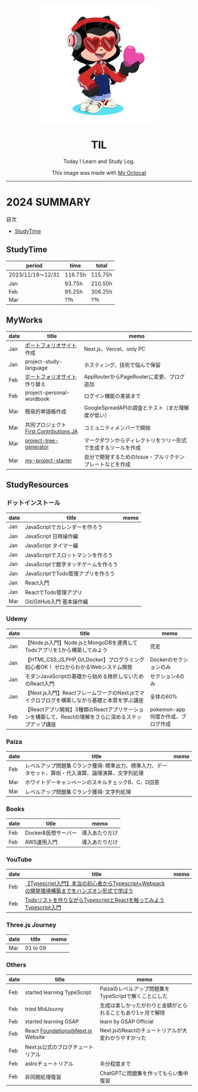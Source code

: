 <div align="center">

<img width="320" src="assets/octcat.png" alt="TIL" />

# TIL 
Today I Learn and Study Log.

This image was made with [My Octocat](https://myoctocat.com/)
</div>

---

# 2024 SUMMARY

目次
- [StudyTime]()

## StudyTime
| period | time | total |
|---|---|---|
| 2023/11/18〜12/31 | 116.75h | 115.75h |
| Jan | 93.75h | 210.50h |
| Feb | 95.25h | 306.25h |
| Mar | ??h | ??h |

## MyWorks
| date | title | memo |
|---|---|---|
| Jan | [ポートフォリオサイト](https://aileen-alpha.vercel.app/)作成 | Next.js、Vercel、only PC |
| Jan | project-study-language | ホスティング、技術で悩んで保留 |
| Feb | [ポートフォリオサイト](https://aileen-alpha.vercel.app/)作り替え | AppRouterからPageRouterに変更、ブログ追加 |
| Feb | project-personal-wordbook | ログイン機能の実装まで |
| Mar | 簡易的単語帳作成 | GoogleSpreadAPIの調査とテスト（まだ理解度が低い） |
| Mar | 共同プロジェクト<br>[First Contributions JA](https://github.com/first-contributions-ja/first-contributions-ja.github.io) | コミュニティメンバーで開始 |
| Mar | [project-tree-generator](https://github.com/pss-aileen/project-tree-generator) | マークダウンからディレクトリをツリー形式で生成するツールを作成 |
| Mar | [my-project-starter](https://github.com/pss-aileen/my-project-starter) | 自分で開発するためのIssue・プルリクテンプレートなどを作成 |


## StudyResources

### ドットインストール

| date | title | memo |
|---|---|---|
| Jan | JavaScriptでカレンダーを作ろう |   |
| Jan  | JavaScript 日時操作編 |   |
| Jan | JavaScript タイマー編 |   |
| Jan | JavaScriptでスロットマシンを作ろう  |   |
| Jan |  JavaScriptで数字タッチゲームを作ろう |   |
| Jan | JavaScriptでTodo管理アプリを作ろう  |   |
| Jan | React入門 |   |
| Jan | ReactでTodo管理アプリ |   |
| Mar |  Git/GitHub入門 基本操作編 |   |


### Udemy
| date | title | memo |
|---|---|---|
| Jan  | 【Node.js入門】Node.jsとMongoDBを連携してTodoアプリを1から構築してみよう | 完走 |
| Jan  | 【HTML,CSS,JS,PHP,Git,Docker】プログラミング初心者OK！ ゼロからわかるWebシステム開発 | Dockerのセクションのみ |
| Jan  | モダンJavaScriptの基礎から始める挫折しないためのReact入門 | セクション4のみ |
| Jan  | 【Next.js入門】ReactフレームワークのNext.jsでマイクロブログを構築しながら基礎と本質を学ぶ講座 | 全体の60% |
| Feb  | 【Reactアプリ開発】3種類のReactアプリケーションを構築して、Reactの理解をさらに深めるステップアップ講座 | pokemon-app何度か作成、ブログ作成 |


### Paiza
| date | title | memo |
|---|---|---|
| Feb | レベルアップ問題集 Cランク獲得: 標準出力、標準入力、データセット、算術・代入演算、論理演算、文字列処理 |   |
| Mar | ホワイトデーキャンペーンのスキルチェックB、C、D回答 |   |
| Mar | レベルアップ問題集 Cランク獲得: 文字列処理 |   |


### Books
| date | title | memo |
|---|---|---|
| Feb | Docker&仮想サーバー | 導入あたりだけ |
| Feb | AWS運用入門 | 導入あたりだけ |


### YouTube
| date | title | memo |
|---|---|---|
| Feb | [【Typescript入門】本当の初心者からTypescript×Webpackの開発環境構築までをハンズオン形式で学ぼう](https://www.youtube.com/watch?v=ECc1EXnx7VQ) |   |
| Feb | [Todoリストを作りながらTypescriptとReactを触ってみよう Typescript入門](https://www.youtube.com/watch?v=ANcopd8Bmao&t=29s) |   |


### Three.js Journey
| date | title | memo |
|---|---|---|
| Mar | 01 to 09 |   |


### Others
| date | title | memo |
|---|---|---|
| Feb | started learning TypeScript | Paizaのレベルアップ問題集をTypeScriptで解くことにした |
| Feb | tried MidJourny | 生成は楽しかったがわりと金額がとられることもあり1ヶ月で解除 |
| Feb | started learning GSAP | learn by GSAP Official |
| Feb | React Foundations@Next.js Website | Next.jsのReactのチュートリアルが大変わかりやすかった |
| Feb | Next.js公式のブログチュートリアル |   |
| Feb | astroチュートリアル | 半分程度まで |
| Feb | 非同期処理復習 | ChatGPTに問題集を作ってもらい集中復習 |

